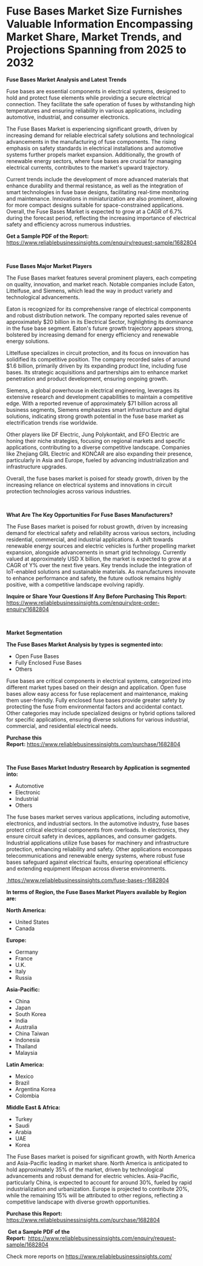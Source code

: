 <p><h1>Fuse Bases Market Size Furnishes Valuable Information Encompassing Market Share, Market Trends, and Projections Spanning from 2025 to 2032</h1></p><p><strong>Fuse Bases Market Analysis and Latest Trends</strong></p>
<p><p>Fuse bases are essential components in electrical systems, designed to hold and protect fuse elements while providing a secure electrical connection. They facilitate the safe operation of fuses by withstanding high temperatures and ensuring reliability in various applications, including automotive, industrial, and consumer electronics. </p><p>The Fuse Bases Market is experiencing significant growth, driven by increasing demand for reliable electrical safety solutions and technological advancements in the manufacturing of fuse components. The rising emphasis on safety standards in electrical installations and automotive systems further propels market expansion. Additionally, the growth of renewable energy sectors, where fuse bases are crucial for managing electrical currents, contributes to the market's upward trajectory.</p><p>Current trends include the development of more advanced materials that enhance durability and thermal resistance, as well as the integration of smart technologies in fuse base designs, facilitating real-time monitoring and maintenance. Innovations in miniaturization are also prominent, allowing for more compact designs suitable for space-constrained applications. Overall, the Fuse Bases Market is expected to grow at a CAGR of 6.7% during the forecast period, reflecting the increasing importance of electrical safety and efficiency across numerous industries.</p></p>
<p><strong>Get a Sample PDF of the Report:&nbsp;</strong> <a href="https://www.reliablebusinessinsights.com/enquiry/request-sample/1682804?utm_campaign=3133&utm_medium=2&utm_source=Github&utm_content=ia&utm_term=26032025&utm_id=fuse-bases">https://www.reliablebusinessinsights.com/enquiry/request-sample/1682804</a></p>
<p>&nbsp;</p>
<p><strong>Fuse Bases Major Market Players</strong></p>
<p><p>The Fuse Bases market features several prominent players, each competing on quality, innovation, and market reach. Notable companies include Eaton, Littelfuse, and Siemens, which lead the way in product variety and technological advancements. </p><p>Eaton is recognized for its comprehensive range of electrical components and robust distribution network. The company reported sales revenue of approximately $20 billion in its Electrical Sector, highlighting its dominance in the fuse base segment. Eaton's future growth trajectory appears strong, bolstered by increasing demand for energy efficiency and renewable energy solutions.</p><p>Littelfuse specializes in circuit protection, and its focus on innovation has solidified its competitive position. The company recorded sales of around $1.6 billion, primarily driven by its expanding product line, including fuse bases. Its strategic acquisitions and partnerships aim to enhance market penetration and product development, ensuring ongoing growth.</p><p>Siemens, a global powerhouse in electrical engineering, leverages its extensive research and development capabilities to maintain a competitive edge. With a reported revenue of approximately $71 billion across all business segments, Siemens emphasizes smart infrastructure and digital solutions, indicating strong growth potential in the fuse base market as electrification trends rise worldwide.</p><p>Other players like DF Electric, Jung Polykontakt, and EFO Electric are honing their niche strategies, focusing on regional markets and specific applications, contributing to a diverse competitive landscape. Companies like Zhejiang GRL Electric and KONČAR are also expanding their presence, particularly in Asia and Europe, fueled by advancing industrialization and infrastructure upgrades.</p><p>Overall, the fuse bases market is poised for steady growth, driven by the increasing reliance on electrical systems and innovations in circuit protection technologies across various industries.</p></p>
<p>&nbsp;</p>
<p><strong>What Are The Key Opportunities For Fuse Bases Manufacturers?</strong></p>
<p><p>The Fuse Bases market is poised for robust growth, driven by increasing demand for electrical safety and reliability across various sectors, including residential, commercial, and industrial applications. A shift towards renewable energy sources and electric vehicles is further propelling market expansion, alongside advancements in smart grid technology. Currently valued at approximately USD X billion, the market is expected to grow at a CAGR of Y% over the next five years. Key trends include the integration of IoT-enabled solutions and sustainable materials. As manufacturers innovate to enhance performance and safety, the future outlook remains highly positive, with a competitive landscape evolving rapidly.</p></p>
<p><strong>Inquire or Share Your Questions If Any Before Purchasing This Report:</strong> <a href="https://www.reliablebusinessinsights.com/enquiry/pre-order-enquiry/1682804?utm_campaign=3133&utm_medium=2&utm_source=Github&utm_content=ia&utm_term=26032025&utm_id=fuse-bases">https://www.reliablebusinessinsights.com/enquiry/pre-order-enquiry/1682804</a></p>
<p>&nbsp;</p>
<p><strong>Market Segmentation</strong></p>
<p><strong>The Fuse Bases Market Analysis by types is segmented into:</strong></p>
<p><ul><li>Open Fuse Bases</li><li>Fully Enclosed Fuse Bases</li><li>Others</li></ul></p>
<p><p>Fuse bases are critical components in electrical systems, categorized into different market types based on their design and application. Open fuse bases allow easy access for fuse replacement and maintenance, making them user-friendly. Fully enclosed fuse bases provide greater safety by protecting the fuse from environmental factors and accidental contact. Other categories may include specialized designs or hybrid options tailored for specific applications, ensuring diverse solutions for various industrial, commercial, and residential electrical needs.</p></p>
<p><strong>Purchase this Report:&nbsp;</strong><a href="https://www.reliablebusinessinsights.com/purchase/1682804?utm_campaign=3133&utm_medium=2&utm_source=Github&utm_content=ia&utm_term=26032025&utm_id=fuse-bases">https://www.reliablebusinessinsights.com/purchase/1682804</a></p>
<p>&nbsp;</p>
<p><strong>The Fuse Bases Market Industry Research by Application is segmented into:</strong></p>
<p><ul><li>Automotive</li><li>Electronic</li><li>Industrial</li><li>Others</li></ul></p>
<p><p>The fuse bases market serves various applications, including automotive, electronics, and industrial sectors. In the automotive industry, fuse bases protect critical electrical components from overloads. In electronics, they ensure circuit safety in devices, appliances, and consumer gadgets. Industrial applications utilize fuse bases for machinery and infrastructure protection, enhancing reliability and safety. Other applications encompass telecommunications and renewable energy systems, where robust fuse bases safeguard against electrical faults, ensuring operational efficiency and extending equipment lifespan across diverse environments.</p></p>
<p><a href="https://www.reliablebusinessinsights.com/fuse-bases-r1682804?utm_campaign=3133&utm_medium=2&utm_source=Github&utm_content=ia&utm_term=26032025&utm_id=fuse-bases">&nbsp;https://www.reliablebusinessinsights.com/fuse-bases-r1682804</a></p>
<p><strong>In terms of Region, the Fuse Bases Market Players available by Region are:</strong></p>
<p>
    <p> <strong> North America: </strong>
        <ul>
            <li>United States</li>
            <li>Canada</li>
        </ul>
        </p> 
    <p> <strong> Europe: </strong>
        <ul>
            <li>Germany</li>
            <li>France</li>
            <li>U.K.</li>
            <li>Italy</li>
            <li>Russia</li>
        </ul>
        </p> 
    <p> <strong> Asia-Pacific: </strong>
        <ul>
            <li>China</li>
            <li>Japan</li>
            <li>South Korea</li>
            <li>India</li>
            <li>Australia</li>
            <li>China Taiwan</li>
            <li>Indonesia</li>
            <li>Thailand</li>
            <li>Malaysia</li>
        </ul>
        </p> 
    <p> <strong> Latin America: </strong>
        <ul>
            <li>Mexico</li>
            <li>Brazil</li>
            <li>Argentina Korea</li>
            <li>Colombia</li>
        </ul>
        </p> 
    <p> <strong> Middle East & Africa: </strong>
        <ul>
            <li>Turkey</li>
            <li>Saudi</li>
            <li>Arabia</li>
            <li>UAE</li>
            <li>Korea</li>
        </ul>
    </p>
    </p>
<p><p>The Fuse Bases market is poised for significant growth, with North America and Asia-Pacific leading in market share. North America is anticipated to hold approximately 35% of the market, driven by technological advancements and robust demand for electric vehicles. Asia-Pacific, particularly China, is expected to account for around 30%, fueled by rapid industrialization and urbanization. Europe is projected to contribute 20%, while the remaining 15% will be attributed to other regions, reflecting a competitive landscape with diverse growth opportunities.</p></p>
<p><strong>Purchase this Report: </strong><a href="https://www.reliablebusinessinsights.com/purchase/1682804?utm_campaign=3133&utm_medium=2&utm_source=Github&utm_content=ia&utm_term=26032025&utm_id=fuse-bases">https://www.reliablebusinessinsights.com/purchase/1682804</a></p>
<p>&nbsp;<strong>Get a Sample PDF of the Report:&nbsp;&nbsp;</strong><a href="https://www.reliablebusinessinsights.com/enquiry/request-sample/1682804?utm_campaign=3133&utm_medium=2&utm_source=Github&utm_content=ia&utm_term=26032025&utm_id=fuse-bases">https://www.reliablebusinessinsights.com/enquiry/request-sample/1682804</a></p>
<p><strong></strong></p>
<p>Check more reports on <a href="https://www.reliablebusinessinsights.com/?utm_campaign=3133&utm_medium=2&utm_source=Github&utm_content=ia&utm_term=26032025&utm_id=fuse-bases">https://www.reliablebusinessinsights.com/</a></p>